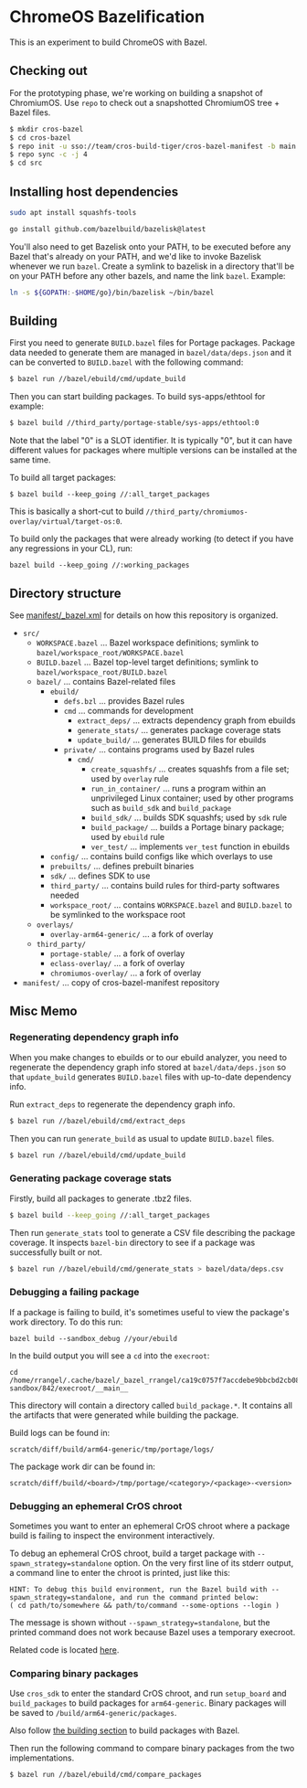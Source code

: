 # ChromeOS Bazelification

This is an experiment to build ChromeOS with Bazel.

## Checking out

For the prototyping phase, we're working on building a snapshot of ChromiumOS.
Use `repo` to check out a snapshotted ChromiumOS tree + Bazel files.

```sh
$ mkdir cros-bazel
$ cd cros-bazel
$ repo init -u sso://team/cros-build-tiger/cros-bazel-manifest -b main
$ repo sync -c -j 4
$ cd src
```

## Installing host dependencies

```sh
sudo apt install squashfs-tools

go install github.com/bazelbuild/bazelisk@latest
```

You'll also need to get Bazelisk onto your PATH, to be executed before any Bazel
that's already on your PATH, and we'd like to invoke Bazelisk whenever we run
`bazel`. Create a symlink to bazelisk in a directory that'll be on your PATH
before any other bazels, and name the link `bazel`. Example:
```sh
ln -s ${GOPATH:-$HOME/go}/bin/bazelisk ~/bin/bazel
```

## Building

First you need to generate `BUILD.bazel` files for Portage packages.
Package data needed to generate them are managed in `bazel/data/deps.json`
and it can be converted to `BUILD.bazel` with the following command:

```sh
$ bazel run //bazel/ebuild/cmd/update_build
```

Then you can start building packages. To build sys-apps/ethtool for example:

```sh
$ bazel build //third_party/portage-stable/sys-apps/ethtool:0
```

Note that the label "0" is a SLOT identifier. It is typically "0", but it can
have different values for packages where multiple versions can be installed
at the same time.

To build all target packages:

```
$ bazel build --keep_going //:all_target_packages
```

This is basically a short-cut to build
`//third_party/chromiumos-overlay/virtual/target-os:0`.

To build only the packages that were already working (to detect if you have any
regressions in your CL), run:

```
bazel build --keep_going //:working_packages
```

## Directory structure

See [manifest/_bazel.xml] for details on how this repository is organized.

[manifest/_bazel.xml]: https://team.git.corp.google.com/cros-build-tiger/cros-bazel-manifest/+/refs/heads/main/_bazel.xml

* `src/`
    * `WORKSPACE.bazel` ... Bazel workspace definitions; symlink to `bazel/workspace_root/WORKSPACE.bazel`
    * `BUILD.bazel` ... Bazel top-level target definitions; symlink to `bazel/workspace_root/BUILD.bazel`
    * `bazel/` ... contains Bazel-related files
        * `ebuild/`
            * `defs.bzl` ... provides Bazel rules
            * `cmd` ... commands for development
                * `extract_deps/` ... extracts dependency graph from ebuilds
                * `generate_stats/` ... generates package coverage stats
                * `update_build/` ... generates BUILD files for ebuilds
            * `private/` ... contains programs used by Bazel rules
                * `cmd/`
                    * `create_squashfs/` ... creates squashfs from a file set; used by `overlay` rule
                    * `run_in_container/` ... runs a program within an unprivileged Linux container; used by other programs such as `build_sdk` and `build_package`
                    * `build_sdk/` ... builds SDK squashfs; used by `sdk` rule
                    * `build_package/` ... builds a Portage binary package; used by `ebuild` rule
                    * `ver_test/` ... implements `ver_test` function in ebuilds
        * `config/` ... contains build configs like which overlays to use
        * `prebuilts/` ... defines prebuilt binaries
        * `sdk/` ... defines SDK to use
        * `third_party/` ... contains build rules for third-party softwares needed
        * `workspace_root/` ... contains `WORKSPACE.bazel` and `BUILD.bazel` to be symlinked to the workspace root
    * `overlays/`
        * `overlay-arm64-generic/` ... a fork of overlay
    * `third_party/`
        * `portage-stable/` ... a fork of overlay
        * `eclass-overlay/` ... a fork of overlay
        * `chromiumos-overlay/` ... a fork of overlay
* `manifest/` ... copy of cros-bazel-manifest repository

## Misc Memo

### Regenerating dependency graph info

When you make changes to ebuilds or to our ebuild analyzer, you need to
regenerate the dependency graph info stored at `bazel/data/deps.json` so that
`update_build` generates `BUILD.bazel` files with up-to-date dependency info.

Run `extract_deps` to regenerate the dependency graph info.

```sh
$ bazel run //bazel/ebuild/cmd/extract_deps
```

Then you can run `generate_build` as usual to update `BUILD.bazel` files.

```sh
$ bazel run //bazel/ebuild/cmd/update_build
```

### Generating package coverage stats

Firstly, build all packages to generate .tbz2 files.

```sh
$ bazel build --keep_going //:all_target_packages
```

Then run `generate_stats` tool to generate a CSV file describing the package
coverage. It inspects `bazel-bin` directory to see if a package was successfully
built or not.

```sh
$ bazel run //bazel/ebuild/cmd/generate_stats > bazel/data/deps.csv
```

### Debugging a failing package

If a package is failing to build, it's sometimes useful to view the package's
work directory. To do this run:

```
bazel build --sandbox_debug //your/ebuild
```

In the build output you will see a `cd` into the `execroot`:

```
cd /home/rrangel/.cache/bazel/_bazel_rrangel/ca19c0757f7accdebe9bbcbd2cb0838e/sandbox/linux-sandbox/842/execroot/__main__
```

This directory will contain a directory called `build_package.*`. It contains
all the artifacts that were generated while building the package.

Build logs can be found in:

    scratch/diff/build/arm64-generic/tmp/portage/logs/

The package work dir can be found in:

    scratch/diff/build/<board>/tmp/portage/<category>/<package>-<version>

### Debugging an ephemeral CrOS chroot

Sometimes you want to enter an ephemeral CrOS chroot where a package build is
failing to inspect the environment interactively.

To debug an ephemeral CrOS chroot, build a target package with
`--spawn_strategy=standalone` option. On the very first line of its stderr
output, a command line to enter the chroot is printed, just like this:

```
HINT: To debug this build environment, run the Bazel build with --spawn_strategy=standalone, and run the command printed below:
( cd path/to/somewhere && path/to/command --some-options --login )
```

The message is shown without `--spawn_strategy=standalone`, but the printed
command does not work because Bazel uses a temporary execroot.

Related code is located [here](https://team.git.corp.google.com/cros-build-tiger/cros-bazel/+/refs/heads/main/ebuild/cmd/build_package/main.go#190).

### Comparing binary packages

Use `cros_sdk` to enter the standard CrOS chroot, and run `setup_board` and
`build_packages` to build packages for `arm64-generic`. Binary packages will be
saved to `/build/arm64-generic/packages`.

Also follow [the building section](#building) to build packages with Bazel.

Then run the following command to compare binary packages from the two
implementations.

```sh
$ bazel run //bazel/ebuild/cmd/compare_packages
```

